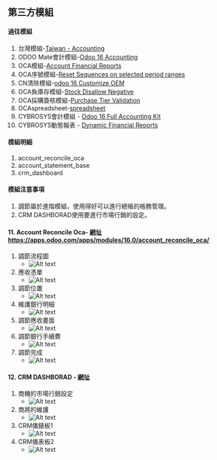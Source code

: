 ## 第三方模組
#### 過往模組
1. 台灣模組-[Taiwan - Accounting](https://apps.odoo.com/apps/modules/14.0/l10n_tw/)
2. ODOO Mate會計模組-[Odoo 16 Accounting](https://apps.odoo.com/apps/modules/16.0/om_account_accountant/)
3. OCA模組-[Account Financial Reports](https://apps.odoo.com/apps/modules/16.0/account_financial_report/)
4. OCA序號模組-[Reset Sequences on selected period ranges](https://apps.odoo.com/apps/modules/16.0/sequence_reset_period/)
5. CN清除模組-[odoo 16 Customize OEM](https://apps.odoo.com/apps/modules/16.0/app_odoo_customize/)
6. OCA負庫存模組-[Stock Disallow Negative](https://apps.odoo.com/apps/modules/16.0/stock_no_negative/)
7. OCA採購簽核模組-[Purchase Tier Validation](https://apps.odoo.com/apps/modules/16.0/purchase_tier_validation/)
8. OCAspreadsheet-[spreadsheet](https://github.com/OCA/spreadsheet)
9. CYBROSYS會計模組 - [Odoo 16 Full Accounting Kit](https://apps.odoo.com/apps/modules/16.0/base_accounting_kit/)
10. CYBROSYS動態報表 - [Dynamic Financial Reports](https://apps.odoo.com/apps/modules/16.0/dynamic_accounts_report/)

#### 模組明細
1. account_reconcile_oca
2. account_statement_base
3. crm_dashboard

#### 模組注意事項
1. 調節屬於進階模組，使用得好可以進行總帳的帳務管理。
2. CRM DASHBORAD使用要進行市場行銷的設定。

#### 11. Account Reconcile Oca- [網址](https://apps.odoo.com/apps/modules/16.0/account_reconcile_oca/)https://apps.odoo.com/apps/modules/16.0/account_reconcile_oca/
1. 調節流程圖
   + ![Alt text](https://github.com/ksharry/odoo-repository/blob/main/pic/E1131.png?raw=true)
2. 應收憑單
   + ![Alt text](https://github.com/ksharry/odoo-repository/blob/main/pic/E1133.png?raw=true)
3. 調節位置
   + ![Alt text](https://github.com/ksharry/odoo-repository/blob/main/pic/E1132.png?raw=true)
4. 維護銀行明細
   + ![Alt text](https://github.com/ksharry/odoo-repository/blob/main/pic/E1134.png?raw=true)
2. 調節應收畫面
   + ![Alt text](https://github.com/ksharry/odoo-repository/blob/main/pic/E1135.png?raw=true)
3. 調節銀行手續費
   + ![Alt text](https://github.com/ksharry/odoo-repository/blob/main/pic/E1136.png?raw=true)
4. 調節完成
   + ![Alt text](https://github.com/ksharry/odoo-repository/blob/main/pic/E1137.png?raw=true)

#### 12. CRM DASHBORAD - [網址](https://apps.odoo.com/apps/modules/16.0/crm_dashboard/)
1. 商機的市場行銷設定
   + ![Alt text](https://github.com/ksharry/odoo-repository/blob/main/pic/E1138.png?raw=true)
2. 商將的維護
   + ![Alt text](https://github.com/ksharry/odoo-repository/blob/main/pic/E1139.png?raw=true)
3. CRM儀錶板1
   + ![Alt text](https://github.com/ksharry/odoo-repository/blob/main/pic/E11391.png?raw=true)
4. CRM儀表板2
   + ![Alt text](https://github.com/ksharry/odoo-repository/blob/main/pic/E11392.png?raw=true)

